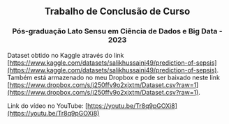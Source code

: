## <DIV align='center'>Trabalho de Conclusão de Curso</div>
### <div align='center'>Pós-graduação Lato Sensu em Ciência de Dados e Big Data - 2023</DIV>

Dataset obtido no Kaggle através do link [https://www.kaggle.com/datasets/salikhussaini49/prediction-of-sepsis](https://www.kaggle.com/datasets/salikhussaini49/prediction-of-sepsis). Também está armazenado no meu Dropbox e pode ser baixado neste link [https://www.dropbox.com/s/j250ffv9o2xjxtm/Dataset.csv?raw=1](https://www.dropbox.com/s/j250ffv9o2xjxtm/Dataset.csv?raw=1).

Link do vídeo no YouTube: [https://youtu.be/Tr8q9pGOXi8](https://youtu.be/Tr8q9pGOXi8)
